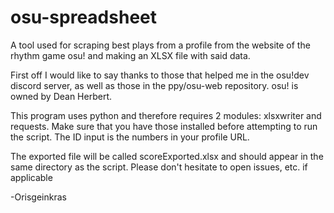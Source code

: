 # osu-spreadsheet
A tool used for scraping best plays from a profile from the website of the rhythm game osu! and making an XLSX file with said data.


First off I would like to say thanks to those that helped me in the osu!dev discord server, as well as those in the ppy/osu-web repository. 
osu! is owned by Dean Herbert.

This program uses python and therefore requires 2 modules: xlsxwriter and requests. Make sure that you have those installed before attempting to run the script. 
The ID input is the numbers in your profile URL.

The exported file will be called scoreExported.xlsx and should appear in the same directory as the script.
Please don't hesitate to open issues, etc. if applicable


-Orisgeinkras
